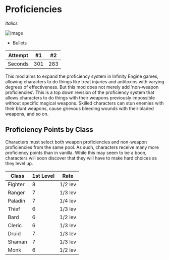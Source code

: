 # Proficiencies

*Italics*

![image](https://path.png)

* Bullets 

| Attempt | #1 | #2 |
| :---: | :---: | :---: |
| Seconds | 301 | 283 |


This mod aims to expand the proficiency system in Infinity Engine games, allowing characters to do things like treat injuries and antitoxins with varying degrees of effectiveness.  But this mod does not merely add ‘non-weapon proficiencies’.  This is a top down revision of the proficiency system that allows characters to do things with their weapons previously impossible without specific magical weapons.  Skilled characters can stun enemies with their blunt weapons, cause grievous bleeding wounds with their bladed weapons, and so on. 

## **Proficiency Points by Class**
Characters must select both weapon proficiencies and non-weapon proficiencies from the same pool.  As such, characters receive many more proficiency points than in vanilla.  While this may seem to be a boon, characters will soon discover that they will have to make hard choices as they level up.

 
Class | 1st Level | Rate 
--- | --- | --- | 
Fighter | 8 | 1/2 lev
Ranger | 7 | 1/3 lev 
Paladin | 7 | 1/4 lev 
Thief | 6 | 1/3 lev 
Bard | 6 | 1/2 lev 
Cleric | 6 | 1/3 lev 
Druid | 7 | 1/3 lev 
Shaman | 7 | 1/3 lev 
Monk | 6 | 1/2 lev 
